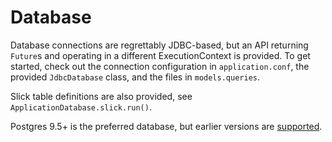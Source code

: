 # Database

Database connections are regrettably JDBC-based, but an API returning `Future`s and operating in a different ExecutionContext is provided. 
To get started, check out the connection configuration in `application.conf`, the provided `JdbcDatabase` class, and the files in `models.queries`. 

Slick table definitions are also provided, see `ApplicationDatabase.slick.run()`.

Postgres 9.5+ is the preferred database, but earlier versions are [supported](../troubleshooting.md).
